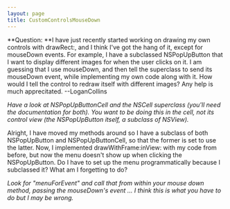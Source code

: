 ```yaml
---
layout: page
title: CustomControlsMouseDown
---
```


**Question: **I have just recently started working on drawing my own controls with drawRect:, and I think I've got the hang of it, except for mouseDown events. For example, I have a subclassed NSPopUpButton that I want to display different images for when the user clicks on it. I am guessing that I use mouseDown, and then tell the superclass to send its mouseDown event, while implementing my own code along with it. How would I tell the control to redraw itself with different images? Any help is much apprecitated. --LoganCollins

*Have a look at NSPopUpButtonCell and the NSCell superclass (you'll need the documentation for both). You want to be doing this in the cell, not its control view (the NSPopUpButton itself, a subclass of NSView).*

Alright, I have moved my methods around so I have a subclass of both NSPopUpButton and NSPopUpButtonCell, so that the former is set to use the latter. Now, I implemented drawWithFrame:inView: with my code from before, but now the menu doesn't show up when clicking the NSPopUpButton. Do I have to set up the menu programmatically because I subclassed it? What am I forgetting to do?

*Look for "menuForEvent" and call that from within your mouse down method, passing the mouseDown's event ... I *think* this is what you have to do but I may be wrong.*

